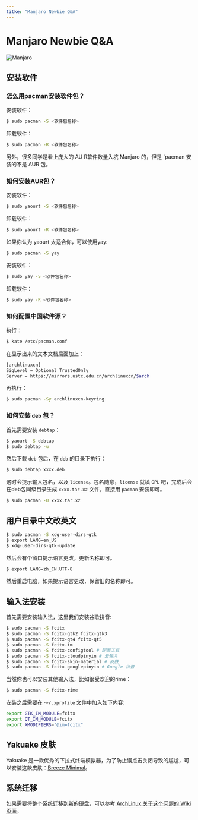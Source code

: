 ```yaml
---
titke: "Manjaro Newbie Q&A"
---
```

# Manjaro Newbie Q&A

![Manjaro](https://manjaro.org/img/bg10.jpg)

## 安装软件

### 怎么用pacman安装软件包？

安装软件：

```sh
$ sudo pacman -S <软件包名称>
```

卸载软件：

```sh
$ sudo pacman -R <软件包名称>
```

另外，很多同学是看上庞大的 AU R软件数量入坑 Manjaro 的，但是 `pacman 安装的不是 AUR 包。

### 如何安装AUR包？

安装软件：

```sh
$ sudo yaourt -S <软件包名称>
```

卸载软件：

```sh
$ sudo yaourt -R <软件包名称>
```

如果你认为 yaourt 太适合你，可以使用yay:

```sh
$ sudo pacman -S yay
```

安装软件：

```sh
$ sudo yay -S <软件包名称>
```

卸载软件：

```sh
$ sudo yay -R <软件包名称>
```

### 如何配置中国软件源？

执行：

```sh
$ kate /etc/pacman.conf
```

在显示出来的文本文档后面加上：

```sh
[archlinuxcn]
SigLevel = Optional TrustedOnly
Server = https://mirrors.ustc.edu.cn/archlinuxcn/$arch
```

再执行：

```sh
$ sudo pacman -Sy archlinuxcn-keyring
```

### 如何安装 `deb` 包？

首先需要安装 `debtap`：

```sh
$ yaourt -S debtap
$ sudo debtap -u
```

然后下载 `deb` 包后，在 `deb` 的目录下执行：

```sh
$ sudo debtap xxxx.deb
```

这时会提示输入包名，以及 `license`。包名随意，`license` 就填 `GPL` 吧，完成后会在deb包同级目录生成 `xxxx.tar.xz` 文件，直接用 `pacman` 安装即可。

```sh
$ sudo pacman -U xxxx.tar.xz
```

## 用户目录中文改英文

```sh
$ sudo pacman -S xdg-user-dirs-gtk
$ export LANG=en_US
$ xdg-user-dirs-gtk-update
```

然后会有个窗口提示语言更改，更新名称即可。

```sh
$ export LANG=zh_CN.UTF-8
```

然后重启电脑，如果提示语言更改，保留旧的名称即可。

## 输入法安装

首先需要安装输入法，这里我们安装谷歌拼音:

```sh
$ sudo pacman -S fcitx
$ sudo pacman -S fcitx-gtk2 fcitx-gtk3
$ sudo pacman -S fcitx-qt4 fcitx-qt5
$ sudo pacman -S fcitx-im
$ sudo pacman -S fcitx-configtool # 配置工具
$ sudo pacman -S fcitx-cloudpinyin # 云输入
$ sudo pacman -S fcitx-skin-material # 皮肤
$ sudo pacman -S fcitx-googlepinyin # Google 拼音
```

当然你也可以安装其他输入法，比如很受欢迎的rime：

```sh
$ sudo pacman -S fcitx-rime
```

安装之后需要在 `～/.xprofile` 文件中加入如下内容:

```sh
export GTK_IM_MODULE=fcitx
export QT_IM_MODULE=fcitx
export XMODIFIERS="@im=fcitx"
```

## Yakuake 皮肤

Yakuake 是一款优秀的下拉式终端模拟器，为了防止误点击关闭导致的尴尬，可以安装这款皮肤：[Breeze Minimal](https://store.kde.org/p/1106236)。

## 系统迁移

如果需要将整个系统迁移到新的硬盘，可以参考 [ArchLinux 关于这个问题的 Wiki 页面](https://wiki.archlinux.org/index.php/Rsync#Full_system_backup)。
